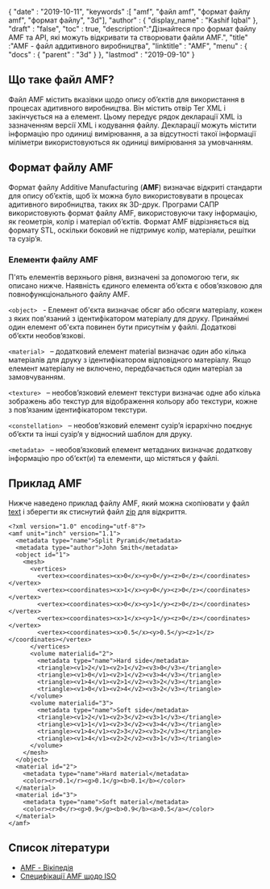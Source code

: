 {
  "date" : "2019-10-11",
  "keywords" :[ "amf", "файл amf", "формат файлу amf", "формат файлу", "3d"],
  "author" : {
    "display_name" : "Kashif Iqbal"
},
  "draft" : "false",
  "toc" : true,
  "description":"Дізнайтеся про формат файлу AMF та API, які можуть відкривати та створювати файли AMF.",
  "title" :"AMF - файл аддитивного виробництва",
  "linktitle" : "AMF",
  "menu" : {
    "docs" : {
      "parent" : "3d"
}
},
  "lastmod" : "2019-09-10"
}

## Що таке файл AMF?
Файл AMF містить вказівки щодо опису об’єктів для використання в процесах адитивного виробництва. Він містить отвір<amf> Тег XML і закінчується на a</amf> елемент. Цьому передує рядок декларації XML із зазначенням версії XML і кодування файлу. Декларації можуть містити інформацію про одиниці вимірювання, а за відсутності такої інформації міліметри використовуються як одиниці вимірювання за умовчанням.


## Формат файлу AMF

Формат файлу Additive Manufacturing (**AMF**) визначає відкриті стандарти для опису об’єктів, щоб їх можна було використовувати в процесах адитивного виробництва, таких як 3D-друк. Програми САПР використовують формат файлу AMF, використовуючи таку інформацію, як геометрія, колір і матеріал об’єктів. Формат AMF відрізняється від формату STL, оскільки боковий не підтримує колір, матеріали, решітки та сузір’я.

### Елементи файлу AMF

П'ять елементів верхнього рівня, визначені за допомогою<AMF> теги, як описано нижче. Наявність єдиного елемента об’єкта є обов’язковою для повнофункціонального файлу AMF.

`<object> ` - Елемент об'єкта визначає обсяг або обсяги матеріалу, кожен з яких пов'язаний з ідентифікатором матеріалу для друку. Принаймні один елемент об'єкта повинен бути присутнім у файлі. Додаткові об’єкти необов’язкові.

`<material> ` – додатковий елемент material визначає один або кілька матеріалів для друку з ідентифікатором відповідного матеріалу. Якщо елемент матеріалу не включено, передбачається один матеріал за замовчуванням.

`<texture> ` – необов’язковий елемент текстури визначає одне або кілька зображень або текстур для відображення кольору або текстури, кожне з пов’язаним ідентифікатором текстури.

`<constellation> ` – необов’язковий елемент сузір’я ієрархічно поєднує об’єкти та інші сузір’я у відносний шаблон для друку.

`<metadata> ` – необов’язковий елемент метаданих визначає додаткову інформацію про об’єкт(и) та елементи, що містяться у файлі.

## Приклад AMF

Нижче наведено приклад файлу AMF, який можна скопіювати у файл [text](/uk/word-processing/txt/) і зберегти як стиснутий файл [zip](/uk/compression/zip/) для відкриття.
```
<?xml version="1.0" encoding="utf-8"?>
<amf unit="inch" version="1.1">
  <metadata type="name">Split Pyramid</metadata>
  <metadata type="author">John Smith</metadata>
  <object id="1">
    <mesh>
      <vertices>
        <vertex><coordinates><x>0</x><y>0</y><z>0</z></coordinates></vertex>
        <vertex><coordinates><x>1</x><y>0</y><z>0</z></coordinates></vertex>
        <vertex><coordinates><x>0</x><y>1</y><z>0</z></coordinates></vertex>
        <vertex><coordinates><x>1</x><y>1</y><z>0</z></coordinates></vertex>
        <vertex><coordinates><x>0.5</x><y>0.5</y><z>1</z></coordinates></vertex>
      </vertices>
      <volume materialid="2">
        <metadata type="name">Hard side</metadata>
        <triangle><v1>2</v1><v2>1</v2><v3>0</v3></triangle>
        <triangle><v1>0</v1><v2>1</v2><v3>4</v3></triangle>
        <triangle><v1>4</v1><v2>1</v2><v3>2</v3></triangle>
        <triangle><v1>0</v1><v2>4</v2><v3>2</v3></triangle>
      </volume>
      <volume materialid="3">
        <metadata type="name">Soft side</metadata>
        <triangle><v1>2</v1><v2>3</v2><v3>1</v3></triangle>
        <triangle><v1>1</v1><v2>3</v2><v3>4</v3></triangle>
        <triangle><v1>4</v1><v2>3</v2><v3>2</v3></triangle>
        <triangle><v1>4</v1><v2>2</v2><v3>1</v3></triangle>
      </volume>
    </mesh>
  </object>
  <material id="2">
    <metadata type="name">Hard material</metadata>
    <color><r>0.1</r><g>0.1</g><b>0.1</b></color>
  </material>
  <material id="3">
    <metadata type="name">Soft material</metadata>
    <color><r>0</r><g>0.9</g><b>0.9</b><a>0.5</a></color>
  </material>
</amf>
```
## Список літератури

* [AMF - Вікіпедія](https://en.wikipedia.org/wiki/Additive_manufacturing_file_format)
* [Специфікації AMF щодо ISO](https://www.iso.org/standard/67472.html)

